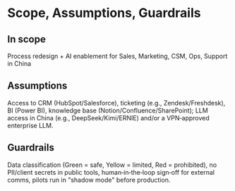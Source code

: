 # Scope, Assumptions, Guardrails

## In scope

Process redesign + AI enablement for Sales, Marketing, CSM, Ops, Support in China

## Assumptions

Access to CRM (HubSpot/Salesforce), ticketing (e.g., Zendesk/Freshdesk), BI (Power BI), knowledge base (Notion/Confluence/SharePoint); LLM access in China (e.g., DeepSeek/Kimi/ERNIE) and/or a VPN‑approved enterprise LLM.

## Guardrails

Data classification (Green = safe, Yellow = limited, Red = prohibited), no PII/client secrets in public tools, human‑in‑the‑loop sign‑off for external comms, pilots run in "shadow mode" before production.
